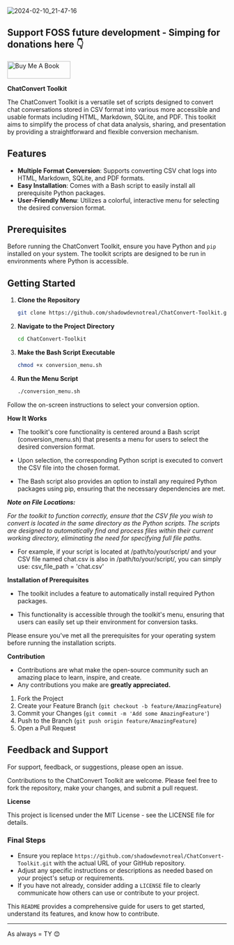 ![2024-02-10_21-47-16](https://github.com/shadowdevnotreal/ChatConvert-Toolkit/assets/43219706/7b8c0498-4516-420e-9791-7cd6f6d4dde7)

## Support FOSS future development - Simping for donations here 👇

<a href="https://www.buymeacoffee.com/diatasso" target="_blank"><img src="https://cdn.buymeacoffee.com/buttons/v2/default-blue.png" alt="Buy Me A Book" style="height: 40px !important;width: 145px !important;" ></a>

**ChatConvert Toolkit**

The ChatConvert Toolkit is a versatile set of scripts designed to convert chat conversations stored in CSV format into various more accessible and usable formats including HTML, Markdown, SQLite, and PDF. This toolkit aims to simplify the process of chat data analysis, sharing, and presentation by providing a straightforward and flexible conversion mechanism.

## Features

- **Multiple Format Conversion**: Supports converting CSV chat logs into HTML, Markdown, SQLite, and PDF formats.
- **Easy Installation**: Comes with a Bash script to easily install all prerequisite Python packages.
- **User-Friendly Menu**: Utilizes a colorful, interactive menu for selecting the desired conversion format.

## Prerequisites

Before running the ChatConvert Toolkit, ensure you have Python and `pip` installed on your system. The toolkit scripts are designed to be run in environments where Python is accessible.

## Getting Started

1. **Clone the Repository**

   ```bash
   git clone https://github.com/shadowdevnotreal/ChatConvert-Toolkit.git

2. **Navigate to the Project Directory**

   ```bash
   cd ChatConvert-Toolkit

3. **Make the Bash Script Executable**

   ```bash
   chmod +x conversion_menu.sh

4. **Run the Menu Script**

   ```bash
   ./conversion_menu.sh

Follow the on-screen instructions to select your conversion option.


**How It Works**

* The toolkit's core functionality is centered around a Bash script (conversion_menu.sh) that presents a menu for users to select the desired conversion format.

* Upon selection, the corresponding Python script is executed to convert the CSV file into the chosen format.
 
* The Bash script also provides an option to install any required Python packages using pip, ensuring that the necessary dependencies are met.


***Note on File Locations:***

*For the toolkit to function correctly, ensure that the CSV file you wish to convert is located in the same directory as the Python scripts. The scripts are designed to automatically find and process files within their current working directory, eliminating the need for specifying full file paths.*

* For example, if your script is located at /path/to/your/script/ and your CSV file named chat.csv is also in /path/to/your/script/, you can simply use:
  csv_file_path = 'chat.csv'

**Installation of Prerequisites**

* The toolkit includes a feature to automatically install required Python packages.

* This functionality is accessible through the toolkit's menu, ensuring that users can easily set up their environment for conversion tasks.


Please ensure you've met all the prerequisites for your operating system before running the installation scripts.

**Contribution**
- Contributions are what make the open-source community such an amazing place to learn, inspire, and create.
- Any contributions you make are **greatly appreciated.**

1. Fork the Project
2. Create your Feature Branch (`git checkout -b feature/AmazingFeature`)
3. Commit your Changes (`git commit -m 'Add some AmazingFeature'`)
4. Push to the Branch (`git push origin feature/AmazingFeature`)
5. Open a Pull Request

## Feedback and Support
For support, feedback, or suggestions, please open an issue.

Contributions to the ChatConvert Toolkit are welcome. Please feel free to fork the repository, make your changes, and submit a pull request.

**License**

This project is licensed under the MIT License - see the LICENSE file for details.


### Final Steps

- Ensure you replace `https://github.com/shadowdevnotreal/ChatConvert-Toolkit.git` with the actual URL of your GitHub repository.
- Adjust any specific instructions or descriptions as needed based on your project's setup or requirements.
- If you have not already, consider adding a `LICENSE` file to clearly communicate how others can use or contribute to your project.

This `README` provides a comprehensive guide for users to get started, understand its features, and know how to contribute.

---
As always = TY 😊
